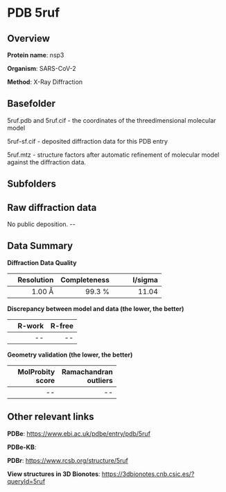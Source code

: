 # PDB 5ruf

## Overview

**Protein name**: nsp3

**Organism**: SARS-CoV-2

**Method**: X-Ray Diffraction



## Basefolder

5ruf.pdb and 5ruf.cif - the coordinates of the threedimensional molecular model

5ruf-sf.cif - deposited diffraction data for this PDB entry

5ruf.mtz - structure factors after automatic refinement of molecular model against the diffraction data.

## Subfolders









## Raw diffraction data

No public deposition. --<br> 

## Data Summary
**Diffraction Data Quality**

|   | Resolution | Completeness| I/sigma |
|---|-------------:|----------------:|--------------:|
|   |1.00 Å|99.3  %|<img width=50/>11.04|

**Discrepancy between model and data (the lower, the better)**

|   | **R-work**| **R-free**   
|---|-------------:|----------------:|           
||--|--|

**Geometry validation (the lower, the better)**

|   |**MolProbity<br>score**| **Ramachandran<br>outliers** 
|---|-------------:|----------------:|
||--|--|

 

 



## Other relevant links 
**PDBe**:  https://www.ebi.ac.uk/pdbe/entry/pdb/5ruf

**PDBe-KB**:  
 
**PDBr**: https://www.rcsb.org/structure/5ruf 

**View structures in 3D Bionotes**: https://3dbionotes.cnb.csic.es/?queryId=5ruf

